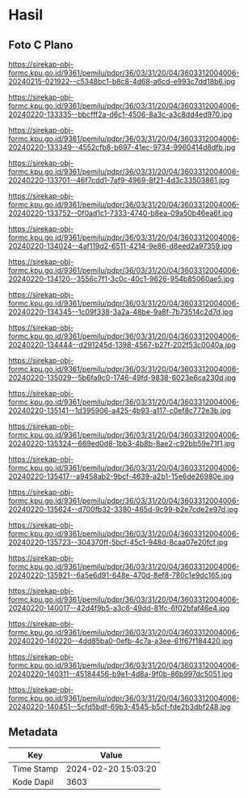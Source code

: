 # Hasil

## Foto C Plano

https://sirekap-obj-formc.kpu.go.id/9361/pemilu/pdpr/36/03/31/20/04/3603312004006-20240215-021922--c5348bc1-b8c8-4d68-a6cd-e993c7dd18b6.jpg

https://sirekap-obj-formc.kpu.go.id/9361/pemilu/pdpr/36/03/31/20/04/3603312004006-20240220-133335--bbcfff2a-d6c1-4506-8a3c-a3c8dd4ed970.jpg

https://sirekap-obj-formc.kpu.go.id/9361/pemilu/pdpr/36/03/31/20/04/3603312004006-20240220-133349--4552cfb8-b697-41ec-9734-9960414d8dfb.jpg

https://sirekap-obj-formc.kpu.go.id/9361/pemilu/pdpr/36/03/31/20/04/3603312004006-20240220-133701--46f7cdd1-7af9-4969-8f21-4d3c33503861.jpg

https://sirekap-obj-formc.kpu.go.id/9361/pemilu/pdpr/36/03/31/20/04/3603312004006-20240220-133752--0f0ad1c1-7333-4740-b8ea-09a50b46ea6f.jpg

https://sirekap-obj-formc.kpu.go.id/9361/pemilu/pdpr/36/03/31/20/04/3603312004006-20240220-134024--4af119d2-6511-4214-9e86-d8eed2a97359.jpg

https://sirekap-obj-formc.kpu.go.id/9361/pemilu/pdpr/36/03/31/20/04/3603312004006-20240220-134120--3556c7f1-3c0c-40c1-9626-954b85060ae5.jpg

https://sirekap-obj-formc.kpu.go.id/9361/pemilu/pdpr/36/03/31/20/04/3603312004006-20240220-134345--1c09f338-3a2a-48be-9a8f-7b73514c2d7d.jpg

https://sirekap-obj-formc.kpu.go.id/9361/pemilu/pdpr/36/03/31/20/04/3603312004006-20240220-134444--d291245d-1398-4567-b27f-202f53c0040a.jpg

https://sirekap-obj-formc.kpu.go.id/9361/pemilu/pdpr/36/03/31/20/04/3603312004006-20240220-135029--5b6fa9c0-1746-49fd-9838-6023e6ca230d.jpg

https://sirekap-obj-formc.kpu.go.id/9361/pemilu/pdpr/36/03/31/20/04/3603312004006-20240220-135141--1d395906-a425-4b93-a117-c0ef8c772e3b.jpg

https://sirekap-obj-formc.kpu.go.id/9361/pemilu/pdpr/36/03/31/20/04/3603312004006-20240220-135324--669ed0d8-1bb3-4b8b-8ae2-c92bb59e71f1.jpg

https://sirekap-obj-formc.kpu.go.id/9361/pemilu/pdpr/36/03/31/20/04/3603312004006-20240220-135417--a9458ab2-9bcf-4639-a2b1-15e6de26980e.jpg

https://sirekap-obj-formc.kpu.go.id/9361/pemilu/pdpr/36/03/31/20/04/3603312004006-20240220-135624--d700fb32-3380-465d-9c99-b2e7cde2e97d.jpg

https://sirekap-obj-formc.kpu.go.id/9361/pemilu/pdpr/36/03/31/20/04/3603312004006-20240220-135723--304370ff-5bcf-45c1-948d-8caa07e20fcf.jpg

https://sirekap-obj-formc.kpu.go.id/9361/pemilu/pdpr/36/03/31/20/04/3603312004006-20240220-135921--6a5e6d91-648e-470d-8ef8-780c1e9dc165.jpg

https://sirekap-obj-formc.kpu.go.id/9361/pemilu/pdpr/36/03/31/20/04/3603312004006-20240220-140017--42d4f9b5-a3c6-49dd-81fc-6f02bfaf46e4.jpg

https://sirekap-obj-formc.kpu.go.id/9361/pemilu/pdpr/36/03/31/20/04/3603312004006-20240220-140220--4dd85ba0-0efb-4c7a-a3ee-61f67f184420.jpg

https://sirekap-obj-formc.kpu.go.id/9361/pemilu/pdpr/36/03/31/20/04/3603312004006-20240220-140311--45184456-b9e1-4d8a-9f0b-86b997dc5051.jpg

https://sirekap-obj-formc.kpu.go.id/9361/pemilu/pdpr/36/03/31/20/04/3603312004006-20240220-140451--5cfd5bdf-69b3-4545-b5cf-fde2b3dbf248.jpg


## Metadata

| Key        | Value               |
| ---------- | ------------------- |
| Time Stamp | 2024-02-20 15:03:20 |
| Kode Dapil | 3603                |



